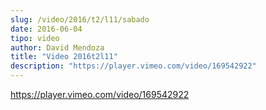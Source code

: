 ```yaml
---
slug: /video/2016/t2/l11/sabado
date: 2016-06-04
tipo: video
author: David Mendoza
title: "Video 2016t2l11"
description: "https://player.vimeo.com/video/169542922"
---
```


https://player.vimeo.com/video/169542922
